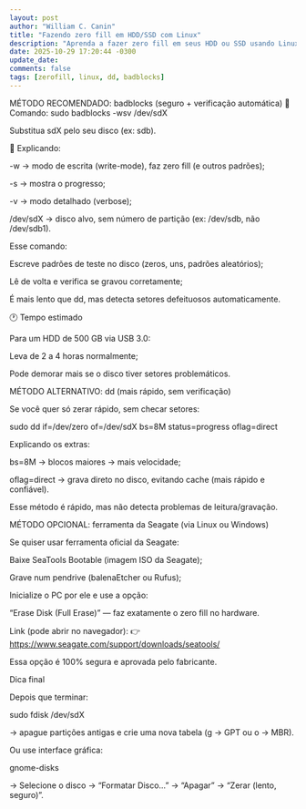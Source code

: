 ```yaml
---
layout: post
author: "William C. Canin"
title: "Fazendo zero fill em HDD/SSD com Linux"
description: "Aprenda a fazer zero fill em seus HDD ou SSD usando Linux"
date: 2025-10-29 17:20:44 -0300
update_date:
comments: false
tags: [zerofill, linux, dd, badblocks]
---
```


MÉTODO RECOMENDADO: badblocks (seguro + verificação automática)
🔹 Comando:
sudo badblocks -wsv /dev/sdX


Substitua sdX pelo seu disco (ex: sdb).

🧩 Explicando:

-w → modo de escrita (write-mode), faz zero fill (e outros padrões);

-s → mostra o progresso;

-v → modo detalhado (verbose);

/dev/sdX → disco alvo, sem número de partição (ex: /dev/sdb, não /dev/sdb1).

Esse comando:

Escreve padrões de teste no disco (zeros, uns, padrões aleatórios);

Lê de volta e verifica se gravou corretamente;

É mais lento que dd, mas detecta setores defeituosos automaticamente.

🕐 Tempo estimado

Para um HDD de 500 GB via USB 3.0:

Leva de 2 a 4 horas normalmente;

Pode demorar mais se o disco tiver setores problemáticos.


MÉTODO ALTERNATIVO: dd (mais rápido, sem verificação)

Se você quer só zerar rápido, sem checar setores:

sudo dd if=/dev/zero of=/dev/sdX bs=8M status=progress oflag=direct


Explicando os extras:

bs=8M → blocos maiores → mais velocidade;

oflag=direct → grava direto no disco, evitando cache (mais rápido e confiável).

Esse método é rápido, mas não detecta problemas de leitura/gravação.


MÉTODO OPCIONAL: ferramenta da Seagate (via Linux ou Windows)

Se quiser usar ferramenta oficial da Seagate:

Baixe SeaTools Bootable (imagem ISO da Seagate);

Grave num pendrive (balenaEtcher ou Rufus);

Inicialize o PC por ele e use a opção:

“Erase Disk (Full Erase)” — faz exatamente o zero fill no hardware.

Link (pode abrir no navegador):
👉 https://www.seagate.com/support/downloads/seatools/

Essa opção é 100% segura e aprovada pelo fabricante.


Dica final

Depois que terminar:

sudo fdisk /dev/sdX


→ apague partições antigas e crie uma nova tabela (g → GPT ou o → MBR).

Ou use interface gráfica:

gnome-disks


→ Selecione o disco → “Formatar Disco…” → “Apagar” → “Zerar (lento, seguro)”.
